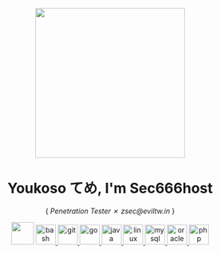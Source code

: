 <p align="center"> <img src="https://images-wixmp-ed30a86b8c4ca887773594c2.wixmp.com/f/2f9e1411-5923-4cfb-ae4c-e14575b4cf8b/db649ps-d63e0334-3a6f-4dc7-9855-4906b95d0ff7.gif?token=eyJ0eXAiOiJKV1QiLCJhbGciOiJIUzI1NiJ9.eyJzdWIiOiJ1cm46YXBwOjdlMGQxODg5ODIyNjQzNzNhNWYwZDQxNWVhMGQyNmUwIiwiaXNzIjoidXJuOmFwcDo3ZTBkMTg4OTgyMjY0MzczYTVmMGQ0MTVlYTBkMjZlMCIsIm9iaiI6W1t7InBhdGgiOiJcL2ZcLzJmOWUxNDExLTU5MjMtNGNmYi1hZTRjLWUxNDU3NWI0Y2Y4YlwvZGI2NDlwcy1kNjNlMDMzNC0zYTZmLTRkYzctOTg1NS00OTA2Yjk1ZDBmZjcuZ2lmIn1dXSwiYXVkIjpbInVybjpzZXJ2aWNlOmZpbGUuZG93bmxvYWQiXX0.jK_LQnEMhSrBiaVyce7Di4509vQDM81jb_SxkyAHUhw" height="300px"> </p>
<h1 color="red" align="center">Youkoso てめ, I'm Sec666host</h1>
<p align="center">{<i> Penetration Tester ✗ zsec@eviltw.in </i>}</p>

<p align="center"> <img src="https://64.media.tumblr.com/0153b07dd61a7de03c782608361c195f/tumblr_mogztzr8pX1qzrudco1_1280.gif" height="45"> <a href="https://www.gnu.org/software/bash/" target="_blank" rel="noreferrer"> <img src="https://upload.wikimedia.org/wikipedia/commons/thumb/a/a3/Bash_Logo_White.svg/2048px-Bash_Logo_White.svg.png" alt="bash" height="40"/> </a> <a href="https://git-scm.com/" target="_blank" rel="noreferrer"> <img src="https://git-scm.com/images/logos/downloads/Git-Icon-White.png" alt="git" height="40"/> </a> <a href="https://golang.org" target="_blank" rel="noreferrer"> <img src="https://www.clipartmax.com/png/full/111-1112426_gopher-logo-black-and-white-gopher-golang.png" alt="go" height="40"/> </a> <a href="https://www.java.com" target="_blank" rel="noreferrer"> <img src="https://img.icons8.com/ios-filled/50/FFFFFF/java-coffee-cup-logo--v1.png" alt="java" height="40"/> </a> <a href="https://www.linux.org/" target="_blank" rel="noreferrer"> <img src="https://img.icons8.com/ios/50/FFFFFF/linux.png" alt="linux" height="40"/> </a> <a href="https://www.mysql.com/" target="_blank" rel="noreferrer"> <img src="https://img.icons8.com/ios/50/FFFFFF/mysql-logo.png" alt="mysql" height="40"/> </a> <a href="https://www.oracle.com/" target="_blank" rel="noreferrer"> <img src="https://img.icons8.com/ios/50/FFFFFF/oracle-logo.png" alt="oracle" height="40"/> </a> <a href="https://www.php.net" target="_blank" rel="noreferrer"> <img src="https://img.icons8.com/ios-filled/100/FFFFFF/php-logo.png" alt="php" height="40"/> </a> </p>

